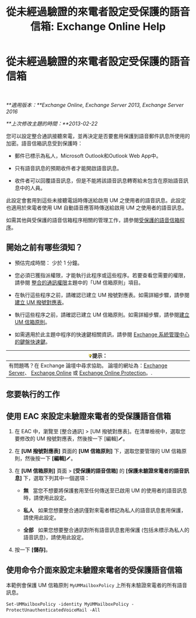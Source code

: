 ﻿---
title: '從未經過驗證的來電者設定受保護的語音信箱: Exchange Online Help'
TOCTitle: 從未經過驗證的來電者設定受保護的語音信箱
ms:assetid: 106bfa0a-a0fa-4a1b-bd59-4b6df1d0d61d
ms:mtpsurl: https://technet.microsoft.com/zh-tw/library/Dd335098(v=EXCHG.150)
ms:contentKeyID: 52062225
ms.date: 05/23/2018
mtps_version: v=EXCHG.150
ms.translationtype: MT
---

# 從未經過驗證的來電者設定受保護的語音信箱

 

_**適用版本：**Exchange Online, Exchange Server 2013, Exchange Server 2016_

_**上次修改主題的時間：**2013-02-22_

您可以設定整合通訊接聽來電，並再決定是否要套用保護到語音郵件訊息所使用的加密。語音信箱訊息受到保護時：

  - 郵件已標示為私人，Microsoft Outlook和Outlook Web App中。

  - 只有語音訊息的預期收件者才能開啟語音訊息。

  - 收件者可以回覆語音訊息，但是不能將該語音訊息轉寄給未包含在原始語音訊息中的人員。

此設定會套用到這些未接聽電話時傳送給啟用 UM 之使用者的語音訊息。此設定也適用於來電者使用 UM 自動語音應答時傳送給啟用 UM 之使用者的語音訊息。

如需其他與受保護的語音信箱程序相關的管理工作，請參閱[受保護的語音信箱程序](protected-voice-mail-procedures-exchange-2013-help.md)。

## 開始之前有哪些須知？

  - 預估完成時間： 少於 1 分鐘。

  - 您必須已獲指派權限，才能執行此程序或這些程序。若要查看您需要的權限，請參閱 [整合的通訊權限](unified-messaging-permissions-exchange-2013-help.md)主題中的「UM 信箱原則」項目。

  - 在執行這些程序之前，請確認已建立 UM 撥號對應表。如需詳細步驟，請參閱[建立 UM 撥號對應表](create-a-um-dial-plan-exchange-2013-help.md)。

  - 執行這些程序之前，請確認已建立 UM 信箱原則。如需詳細步驟，請參閱[建立 UM 信箱原則](create-a-um-mailbox-policy-exchange-2013-help.md)。

  - 如需適用於此主題中程序的快速鍵相關資訊，請參閱 [Exchange 系統管理中心的鍵盤快速鍵](keyboard-shortcuts-in-the-exchange-admin-center-exchange-online-protection-help.md)。

<table>
<thead>
<tr class="header">
<th><img src="images/Bb124558.tip(EXCHG.150).gif" title="提示" alt="提示" />提示：</th>
</tr>
</thead>
<tbody>
<tr class="odd">
<td>有問題嗎？在 Exchange 論壇中尋求協助。 論壇的網址為：<a href="https://go.microsoft.com/fwlink/p/?linkid=60612">Exchange Server</a>、 <a href="https://go.microsoft.com/fwlink/p/?linkid=267542">Exchange Online</a> 或 <a href="https://go.microsoft.com/fwlink/p/?linkid=285351">Exchange Online Protection</a>。.</td>
</tr>
</tbody>
</table>


## 您要執行的工作

## 使用 EAC 來設定未驗證來電者的受保護語音信箱

1.  在 EAC 中，瀏覽至 \[整合通訊\] \> \[UM 撥號對應表\]。在清單檢視中，選取您要修改的 UM 撥號對應表，然後按一下 \[編輯\]![編輯圖示](images/JJ218640.6f53ccb2-1f13-4c02-bea0-30690e6ea71d(EXCHG.150).gif "編輯圖示")。

2.  在 **\[UM 撥號對應表\]** 頁面的 **\[UM 信箱原則\]** 下，選取您要管理的 UM 信箱原則，然後按一下 **\[編輯\]**![編輯圖示](images/JJ218640.6f53ccb2-1f13-4c02-bea0-30690e6ea71d(EXCHG.150).gif "編輯圖示")。

3.  在 **\[UM 信箱原則\]** 頁面 \> **\[受保護的語音信箱\]** 的 **\[保護未驗證來電者的語音訊息\]** 下，選取下列其中一個選項：
    
      - **無**   當您不想要將保護套用至任何傳送至已啟用 UM 的使用者的語音訊息時，請使用此設定。
    
      - **私人**   如果您想要整合通訊僅對來電者標記為私人的語音訊息套用保護，請使用此設定。
    
      - **全部**   如果您想要整合通訊對所有語音訊息套用保護 (包括未標示為私人的語音訊息)，請使用此設定。

4.  按一下 **\[儲存\]**。

## 使用命令介面來設定未驗證來電者的受保護語音信箱

本範例會保護 UM 信箱原則 `MyUMMailboxPolicy` 上所有未驗證來電者的所有語音訊息。

    Set-UMMailboxPolicy -identity MyUMMailboxPolicy -ProtectUnauthenticatedVoiceMail -All

